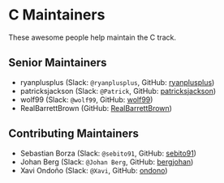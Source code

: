 # C Maintainers

These awesome people help maintain the C track.

## Senior Maintainers

- ryanplusplus (Slack: `@ryanplusplus`, GitHub: [ryanplusplus](https://github.com/ryanplusplus))
- patricksjackson (Slack: `@Patrick`, GitHub: [patricksjackson](https://github.com/patricksjackson))
- wolf99 (Slack: `@wolf99`, GitHub: [wolf99](https://github.com/wolf99))
- RealBarrettBrown (GitHub: [RealBarrettBrown](https://github.com/RealBarrettBrown))

## Contributing Maintainers

- Sebastian Borza (Slack: `@sebito91`, GitHub: [sebito91](https://github.com/sebito91))
- Johan Berg (Slack: `@Johan Berg`, GitHub: [bergjohan](https://github.com/bergjohan))
- Xavi Ondoño (Slack: `@Xavi`, GitHub: [ondono](https://github.com/ondono))
